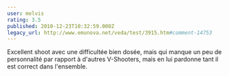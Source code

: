 ```yaml
---
user: melvis
rating: 3.5
published: 2010-12-23T10:32:59.000Z
legacy_url: http://www.emunova.net/veda/test/3915.htm#comment-14753
---
```

Excellent shoot avec une difficultée bien dosée, mais qui manque un peu de personnalité par rapport à d'autres V-Shooters, mais en lui pardonne tant il est correct dans l'ensemble.